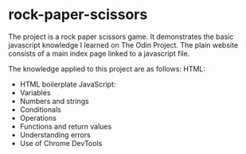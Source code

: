 # rock-paper-scissors
The project is a rock paper scissors game.
It demonstrates the basic javascript knowledge I learned on The Odin Project.
The plain website consists of a main index page linked to a javascript file.

The knowledge applied to this project are as follows:
HTML:
- HTML boilerplate
JavaScript:
- Variables
- Numbers and strings
- Conditionals
- Operations
- Functions and return values
- Understanding errors
- Use of Chrome DevTools